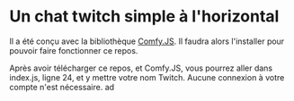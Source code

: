 # Un chat twitch simple à l'horizontal

Il a été conçu avec la bibliothèque [Comfy.JS](https://github.com/Bocnee/stream-chat.git). Il faudra alors l'installer pour pouvoir faire fonctionner ce repos.

Après avoir télécharger ce repos, et Comfy.JS, vous pourrez aller dans index.js, ligne 24, et y mettre votre nom Twitch. Aucune connexion à votre compte n'est nécessaire.
ad
